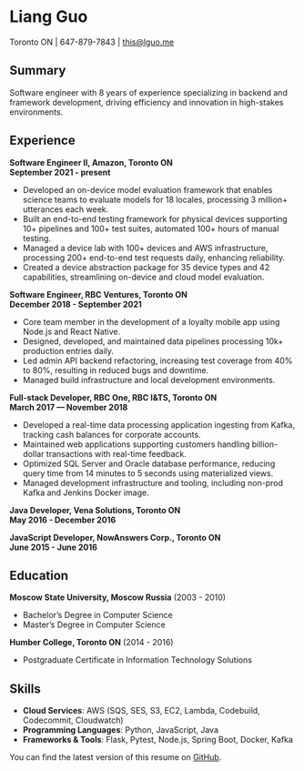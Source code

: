 # Liang Guo
Toronto ON | 647-879-7843 | this@lguo.me

## Summary
Software engineer with 8 years of experience specializing in backend and framework development, driving efficiency and innovation in high-stakes environments.

## Experience

**Software Engineer II, Amazon, Toronto ON**  
**September 2021 - present**
- Developed an on-device model evaluation framework that enables science teams to evaluate models for 18 locales, processing 3 million+ utterances each week.
- Built an end-to-end testing framework for physical devices supporting 10+ pipelines and 100+ test suites, automated 100+ hours of manual testing.
- Managed a device lab with 100+ devices and AWS infrastructure, processing 200+ end-to-end test requests daily, enhancing reliability.
- Created a device abstraction package for 35 device types and 42 capabilities, streamlining on-device and cloud model evaluation.

**Software Engineer, RBC Ventures, Toronto ON**  
**December 2018 - September 2021**
- Core team member in the development of a loyalty mobile app using Node.js and React Native.
- Designed, developed, and maintained data pipelines processing 10k+ production entries daily.
- Led admin API backend refactoring, increasing test coverage from 40% to 80%, resulting in reduced bugs and downtime.
- Managed build infrastructure and local development environments.

**Full-stack Developer, RBC One, RBC I&TS, Toronto ON**  
**March 2017 — November 2018**
- Developed a real-time data processing application ingesting from Kafka, tracking cash balances for corporate accounts.
- Maintained web applications supporting customers handling billion-dollar transactions with real-time feedback.
- Optimized SQL Server and Oracle database performance, reducing query time from 14 minutes to 5 seconds using materialized views.
- Managed development infrastructure and tooling, including non-prod Kafka and Jenkins Docker image.

**Java Developer, Vena Solutions, Toronto ON**  
**May 2016 - December 2016**

**JavaScript Developer, NowAnswers Corp., Toronto ON**  
**June 2015 - June 2016**

## Education

**Moscow State University, Moscow Russia** (2003 - 2010)
- Bachelor’s Degree in Computer Science
- Master’s Degree in Computer Science

**Humber College, Toronto ON** (2014 - 2016)
- Postgraduate Certificate in Information Technology Solutions

## Skills
- **Cloud Services**: AWS (SQS, SES, S3, EC2, Lambda, Codebuild, Codecommit, Cloudwatch)
- **Programming Languages**: Python, JavaScript, Java
- **Frameworks & Tools**: Flask, Pytest, Node.js, Spring Boot, Docker, Kafka

You can find the latest version of this resume on [GitHub](https://github.com/lkuo/docs/blob/main/resume.md).